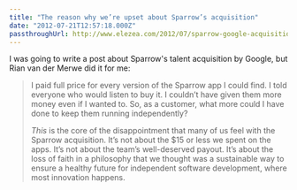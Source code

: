 ```yaml
---
title: "The reason why we’re upset about Sparrow’s acquisition"
date: "2012-07-21T12:57:18.000Z"
passthroughUrl: http://www.elezea.com/2012/07/sparrow-google-acquisition/
---
```


I was going to write a post about Sparrow's talent acquisition by Google, but Rian van der Merwe did it for me:

> I paid full price for every version of the Sparrow app I could find. I told everyone who would listen to buy it. I couldn’t have given them more money even if I wanted to. So, as a customer, what more could I have done to keep them running independently?   
>   
> _This_ is the core of the disappointment that many of us feel with the Sparrow acquisition. It’s not about the $15 or less we spent on the apps. It’s not about the team’s well-deserved payout. It’s about the loss of faith in a philosophy that we thought was a sustainable way to ensure a healthy future for independent software development, where most innovation happens.